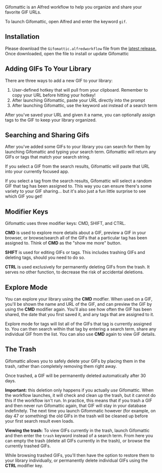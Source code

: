 Gifomattic is an Alfred workflow to help you organize and share your favorite GIF URLs.

To launch Gifomattic, open Alfred and enter the keyword `gif`.

## Installation
Please download the `Gifomattic.alfredworkflow` file from the [latest release.](https://github.com/chad1008/Gifomattic/releases) Once downloaded, open the file to install or update Gifomattic

## Adding GIFs To Your Library
There are three ways to add a new GIF to your library:

1. User-defined hotkey that will pull from your clipboard. Remember to copy your URL before hitting your hotkey!
2. After launching Gifomattic, paste your URL directly into the prompt
3. After launching Gifomattic, use the keyword `add` instead of a search term

After you've saved your URL and given it a name, you can optionally assign tags to the GIF to keep your library organized.

## Searching and Sharing Gifs
After you've added some GIFs to your library you can search for them by launching Gifomattic and typing your search term. Gifomattic will return any GIFs or tags that match your search string.

If you select a GIF from the search results, Gifomattic will paste that URL into your currently focused app.

If you select a tag from the search results, Gifomattic will select a random GIF that tag has been assigned to. This way you can ensure there's some variety to your GIF sharing... but it's also just a fun little surprise to see which GIF you get!

## Modifier Keys
Gifomattic uses three modifier keys: CMD, SHIFT, and CTRL.

**CMD** is used to explore more details about a GIF, preview a GIF in your browser, or browse/search all of the GIFs that a particular tag has been assigned to. Think of **CMD** as the "show me more" button.

**SHIFT** is used for editing GIFs or tags. This includes trashing GIFs and deleting tags, should you need to do so.

**CTRL** is used exclusively for permanently deleting GIFs from the trash. It serves no other function, to decrease the risk of accidental deletions.

## Explore Mode
You can explore your library using the **CMD** modfier. When used on a GIF, you'll be shown the name and URL of the GIF, and can preview the GIF by using the **CMD** modifier again. You'll also see how often the GIF has been shared, the date that you first saved it, and any tags that are assigned to it.

Explore mode for tags will list all of the GIFs that tag is currently assigned to. You can then search within that tag by entering a search term, share any individual GIF  from the list. You can also use **CMD** again to view GIF details.

## The Trash
Gifomattic allows you to safely delete your GIFs by placing them in the trash, rather than completely removing them right away.

Once trashed, a GIF will be permanently deleted automatically after 30 days.

**Important:** this deletion only happens if you actually *use* Gifomattic. When the workflow launches, it will check and clean up the trash, but it cannot do this if the workflow isn't run. In practice, this means that if you trash a GIF and then never run Gifomattic again, that GIF will stay in your database indefinitely. The next time you launch Gifommatic however (for example, on day 47 or something) the old GIFs in the trash will be cleaned up before your first search result even loads.

**Viewing the trash:**  To view GIFs currently in the trash, launch Gifomattic and then enter the `trash` keyword instead of a search term. From here you can empty the trash (delete all GIFs currently in the trash), or browse the currently trashed GIFs.

While browsing trashed GIFs, you'll then have the option to restore them to your library individually, or permanently delete individual GIFs using the **CTRL** modifier key.

